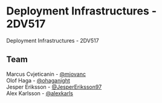 # Deployment Infrastructures - 2DV517
Deployment Infrastructures - 2DV517

## Team
Marcus Cvjeticanin - [@mjovanc](https://github.com/mjovanc)\
Olof Haga - [@ohaganight](https://github.com/ohaganight)\
Jesper Eriksson - [@JesperEriksson97](https://github.com/JesperEriksson97)\
Alex Karlsson - [@alexkarls](https://github.com/alexkarls)

